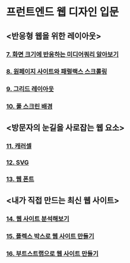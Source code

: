 # 프런트엔드 웹 디자인 입문

## <반응형 웹을 위한 레이아웃>

### [7. 화면 크기에 반응하는 미디어쿼리 알아보기](https://github.com/CaesiumY/frontend-web-design-forBeginners/tree/master/07)

### [8. 원페이지 사이트와 패럴랙스 스크롤링](https://github.com/CaesiumY/frontend-web-design-forBeginners/tree/master/08)

### [9. 그리드 레이아웃](https://github.com/CaesiumY/frontend-web-design-forBeginners/tree/master/09)

### [10. 풀 스크린 배경](https://github.com/CaesiumY/frontend-web-design-forBeginners/tree/master/10)


## <방문자의 눈길을 사로잡는 웹 요소>

### [11. 캐러셀](https://github.com/CaesiumY/frontend-web-design-forBeginners/tree/master/11)

### [12. SVG](https://github.com/CaesiumY/frontend-web-design-forBeginners/tree/master/12)

### [13. 웹 폰트](https://github.com/CaesiumY/frontend-web-design-forBeginners/tree/master/13)

## <내가 직접 만드는 최신 웹 사이트>

### [14. 웹 사이트 분석해보기](https://github.com/CaesiumY/frontend-web-design-forBeginners/tree/master/14)

### [15. 플렉스 박스로 웹 사이트 만들기](https://github.com/CaesiumY/frontend-web-design-forBeginners/tree/master/15)

### [16. 부트스트랩으로 웹 사이트 만들기](https://github.com/CaesiumY/frontend-web-design-forBeginners/tree/master/16)
